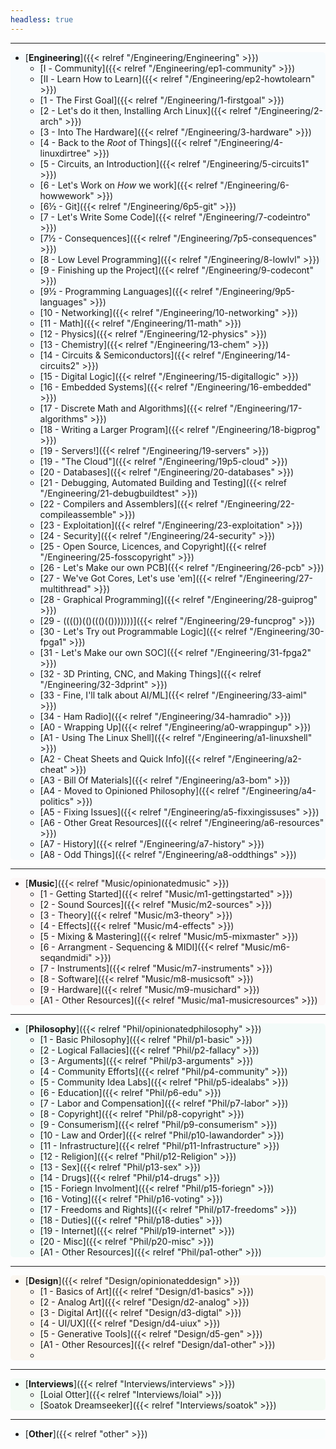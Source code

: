 ```yaml
---
headless: true
---
```


---

<div style="background:#42B9F308;border-radius: 5px;">

- [**Engineering**]({{< relref "/Engineering/Engineering" >}})
  - [Ⅰ - Community]({{< relref "/Engineering/ep1-community" >}})
  - [Ⅱ - Learn How to Learn]({{< relref "/Engineering/ep2-howtolearn" >}})
  - [1 - The First Goal]({{< relref "/Engineering/1-firstgoal" >}})
  - [2 - Let's do it then, Installing Arch Linux]({{< relref "/Engineering/2-arch" >}})
  - [3 - Into The Hardware]({{< relref "/Engineering/3-hardware" >}})
  - [4 - Back to the *Root* of Things]({{< relref "/Engineering/4-linuxdirtree" >}})
  - [5 - Circuits, an Introduction]({{< relref "/Engineering/5-circuits1" >}})
  - [6 - Let's Work on *How* we work]({{< relref "/Engineering/6-howwework" >}})
  - [6½ - Git]({{< relref "/Engineering/6p5-git" >}})
  - [7 - Let's Write Some Code]({{< relref "/Engineering/7-codeintro" >}})
  - [7½ - Consequences]({{< relref "/Engineering/7p5-consequences" >}})
  - [8 - Low Level Programming]({{< relref "/Engineering/8-lowlvl" >}})
  - [9 - Finishing up the Project]({{< relref "/Engineering/9-codecont" >}})
  - [9½ - Programming Languages]({{< relref "/Engineering/9p5-languages" >}})
  - [10 - Networking]({{< relref "/Engineering/10-networking" >}})
  - [11 - Math]({{< relref "/Engineering/11-math" >}})
  - [12 - Physics]({{< relref "/Engineering/12-physics" >}})
  - [13 - Chemistry]({{< relref "/Engineering/13-chem" >}})
  - [14 - Circuits & Semiconductors]({{< relref "/Engineering/14-circuits2" >}})
  - [15 - Digital Logic]({{< relref "/Engineering/15-digitallogic" >}})
  - [16 - Embedded Systems]({{< relref "/Engineering/16-embedded" >}})
  - [17 - Discrete Math and Algorithms]({{< relref "/Engineering/17-algorithms" >}})
  - [18 - Writing a Larger Program]({{< relref "/Engineering/18-bigprog" >}})
  - [19 - Servers!]({{< relref "/Engineering/19-servers" >}})
  - [19 - "The Cloud"]({{< relref "/Engineering/19p5-cloud" >}})
  - [20 - Databases]({{< relref "/Engineering/20-databases" >}})
  - [21 - Debugging, Automated Building and Testing]({{< relref "/Engineering/21-debugbuildtest" >}})
  - [22 - Compilers and Assemblers]({{< relref "/Engineering/22-compileassemble" >}})
  - [23 - Exploitation]({{< relref "/Engineering/23-exploitation" >}})
  - [24 - Security]({{< relref "/Engineering/24-security" >}})
  - [25 - Open Source, Licences, and Copyright]({{< relref "/Engineering/25-fosscopyright" >}})
  - [26 - Let's Make our own PCB]({{< relref "/Engineering/26-pcb" >}})
  - [27 - We've Got Cores, Let's use 'em]({{< relref "/Engineering/27-multithread" >}})
  - [28 - Graphical Programming]({{< relref "/Engineering/28-guiprog" >}})
  - [29 - (((())(()((()(()))))))]({{< relref "/Engineering/29-funcprog" >}})
  - [30 - Let's Try out Programmable Logic]({{< relref "/Engineering/30-fpga1" >}})
  - [31 - Let's Make our own SOC]({{< relref "/Engineering/31-fpga2" >}})
  - [32 - 3D Printing, CNC, and Making Things]({{< relref "/Engineering/32-3dprint" >}})
  - [33 - Fine, I'll talk about AI/ML]({{< relref "/Engineering/33-aiml" >}})
  - [34 - Ham Radio]({{< relref "/Engineering/34-hamradio" >}})
  - [A0 - Wrapping Up]({{< relref "/Engineering/a0-wrappingup" >}})
  - [A1 - Using The Linux Shell]({{< relref "/Engineering/a1-linuxshell" >}})
  - [A2 - Cheat Sheets and Quick Info]({{< relref "/Engineering/a2-cheat" >}})
  - [A3 - Bill Of Materials]({{< relref "/Engineering/a3-bom" >}})
  - [A4 - Moved to Opinioned Philosophy]({{< relref "/Engineering/a4-politics" >}})
  - [A5 - Fixing Issues]({{< relref "/Engineering/a5-fixxingissuses" >}})
  - [A6 - Other Great Resources]({{< relref "/Engineering/a6-resources" >}})
  - [A7 - History]({{< relref "/Engineering/a7-history" >}})
  - [A8 - Odd Things]({{< relref "/Engineering/a8-oddthings" >}})

</div>

---

<div style="background:#F0D8D82F;border-radius: 5px;">

- [**Music**]({{< relref "Music/opinionatedmusic" >}})
  - [1 - Getting Started]({{< relref "Music/m1-gettingstarted" >}})
  - [2 - Sound Sources]({{< relref "Music/m2-sources" >}})
  - [3 - Theory]({{< relref "Music/m3-theory" >}})
  - [4 - Effects]({{< relref "Music/m4-effects" >}})
  - [5 - Mixing & Mastering]({{< relref "Music/m5-mixmaster" >}})
  - [6 - Arrangment - Sequencing & MIDI]({{< relref "Music/m6-seqandmidi" >}})
  - [7 - Instruments]({{< relref "Music/m7-instruments" >}})
  - [8 - Software]({{< relref "Music/m8-musicsoft" >}})
  - [9 - Hardware]({{< relref "Music/m9-musichard" >}})
  - [A1 - Other Resources]({{< relref "Music/ma1-musicresources" >}})

</div>

---

<div style="background:#C1F0E628;border-radius: 5px;">

- [**Philosophy**]({{< relref "Phil/opinionatedphilosophy" >}})
  - [1 - Basic Philosophy]({{< relref "Phil/p1-basic" >}})
  - [2 - Logical Fallacies]({{< relref "Phil/p2-fallacy" >}})
  - [3 - Arguments]({{< relref "Phil/p3-arguments" >}})
  - [4 - Community Efforts]({{< relref "Phil/p4-community" >}})
  - [5 - Community Idea Labs]({{< relref "Phil/p5-idealabs" >}})
  - [6 - Education]({{< relref "Phil/p6-edu" >}})
  - [7 - Labor and Compensation]({{< relref "Phil/p7-labor" >}})
  - [8 - Copyright]({{< relref "Phil/p8-copyright" >}})
  - [9 - Consumerism]({{< relref "Phil/p9-consumerism" >}})
  - [10 - Law and Order]({{< relref "Phil/p10-lawandorder" >}})
  - [11 - Infrastructure]({{< relref "Phil/p11-Infrastructure" >}})
  - [12 - Religion]({{< relref "Phil/p12-Religion" >}})
  - [13 - Sex]({{< relref "Phil/p13-sex" >}})
  - [14 - Drugs]({{< relref "Phil/p14-drugs" >}})
  - [15 - Foriegn Involment]({{< relref "Phil/p15-foriegn" >}})
  - [16 - Voting]({{< relref "Phil/p16-voting" >}})
  - [17 - Freedoms and Rights]({{< relref "Phil/p17-freedoms" >}})
  - [18 - Duties]({{< relref "Phil/p18-duties" >}})
  - [19 - Internet]({{< relref "Phil/p19-internet" >}})
  - [20 - Misc]({{< relref "Phil/p20-misc" >}})
  - [A1 - Other Resources]({{< relref "Phil/pa1-other" >}})

</div>

---

<div style="background:#F0CFA822;border-radius: 5px;">

- [**Design**]({{< relref "Design/opinionateddesign" >}})
  - [1 - Basics of Art]({{< relref "Design/d1-basics" >}})
  - [2 - Analog Art]({{< relref "Design/d2-analog" >}})
  - [3 - Digital Art]({{< relref "Design/d3-digtal" >}})
  - [4 - UI/UX]({{< relref "Design/d4-uiux" >}})
  - [5 - Generative Tools]({{< relref "Design/d5-gen" >}})
  - [A1 - Other Resources]({{< relref "Design/da1-other" >}})
  - 
</div>

---

<div style="background:#B4F0C122;border-radius: 5px;">

- [**Interviews**]({{< relref "Interviews/interviews" >}})
  - [Loial Otter]({{< relref "Interviews/loial" >}})
  - [Soatok Dreamseeker]({{< relref "Interviews/soatok" >}})

</div>

---

<div style="background:#e6feff22;border-radius: 5px;">

- [**Other**]({{< relref "other" >}})

</div>

<br />